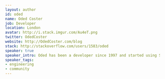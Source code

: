 ```yaml
---
layout: author
id: oded
name: Oded Coster
job: Developer
location: London
avatar: http://i.stack.imgur.com/Au4eT.png
twitter: OdedCoster
website: http://OdedCoster.com/blog
stack: http://stackoverflow.com/users/1583/oded
speaker: true
speaker_intro: Oded has been a developer since 1997 and started using Stack Overflow during its beta period. He is now working at Stack Overflow, improving the site (when not bringing it down). He talks about both the community and engineering aspects of the site.
speaker_tags:
- engineering
- community
---
```

